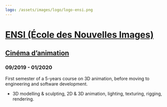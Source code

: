 ```yaml
---
logo: /assets/images/logo/logo-ensi.png
---
```


# [ENSI (École des Nouvelles Images)](https://www.nouvellesimages.xyz/)

## [Cinéma d’animation](https://www.nouvellesimages.xyz/cinema-animation-2d-3d)

### 09/2019 - 01/2020

First semester of a 5-years course on 3D animation, before moving to engineering and software development.

- 3D modelling &amp; sculpting, 2D &amp; 3D animation, lighting, texturing, rigging, rendering.
